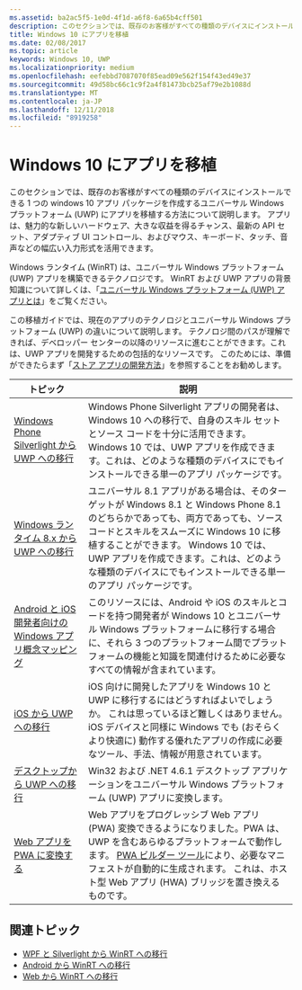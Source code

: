 ```yaml
---
ms.assetid: ba2ac5f5-1e0d-4f1d-a6f8-6a65b4cff501
description: このセクションでは、既存のお客様がすべての種類のデバイスにインストールできる 1 つの windows 10 アプリ パッケージを作成するユニバーサル Windows プラットフォーム (UWP) にアプリを移植する方法について説明します。 アプリは、魅力的な新しいハードウェア、大きな収益を得るチャンス、最新の API セット、アダプティブ UI コントロール、およびマウス、キーボード、タッチ、音声などの幅広い入力形式を活用できます。
title: Windows 10 にアプリを移植
ms.date: 02/08/2017
ms.topic: article
keywords: Windows 10, UWP
ms.localizationpriority: medium
ms.openlocfilehash: eefebbd7087070f85ead09e562f154f43ed49e37
ms.sourcegitcommit: 49d58bc66c1c9f2a4f81473bcb25af79e2b1088d
ms.translationtype: MT
ms.contentlocale: ja-JP
ms.lasthandoff: 12/11/2018
ms.locfileid: "8919258"
---
```

# <a name="porting-apps-to-windows10"></a>Windows 10 にアプリを移植


このセクションでは、既存のお客様がすべての種類のデバイスにインストールできる 1 つの windows 10 アプリ パッケージを作成するユニバーサル Windows プラットフォーム (UWP) にアプリを移植する方法について説明します。 アプリは、魅力的な新しいハードウェア、大きな収益を得るチャンス、最新の API セット、アダプティブ UI コントロール、およびマウス、キーボード、タッチ、音声などの幅広い入力形式を活用できます。

Windows ランタイム (WinRT) は、ユニバーサル Windows プラットフォーム (UWP) アプリを構築できるテクノロジです。 WinRT および UWP アプリの背景知識について詳しくは、「[ユニバーサル Windows プラットフォーム (UWP) アプリとは](https://msdn.microsoft.com/library/windows/apps/dn726767)」をご覧ください。

この移植ガイドでは、現在のアプリのテクノロジとユニバーサル Windows プラットフォーム (UWP) の違いについて説明します。 テクノロジ間のパスが理解できれば、デベロッパー センターの以降のリソースに進むことができます。これは、UWP アプリを開発するための包括的なリソースです。 このためには、準備ができたらまず「[ストア アプリの開発方法](https://msdn.microsoft.com/library/windows/apps/dn726537)」を参照することをお勧めします。

| トピック | 説明 |
|-------|-------------|
| [Windows Phone Silverlight から UWP への移行](wpsl-to-uwp-root.md) | Windows Phone Silverlight アプリの開発者は、Windows 10 への移行で、自身のスキル セットとソース コードを十分に活用できます。 Windows 10 では、UWP アプリを作成できます。これは、どのような種類のデバイスにでもインストールできる単一のアプリ パッケージです。 |
| [Windows ランタイム 8.x から UWP への移行](w8x-to-uwp-root.md) | ユニバーサル 8.1 アプリがある場合は、そのターゲットが Windows 8.1 と Windows Phone 8.1 のどちらかであっても、両方であっても、ソース コードとスキルをスムーズに Windows 10 に移植することができます。 Windows 10 では、UWP アプリを作成できます。これは、どのような種類のデバイスにでもインストールできる単一のアプリ パッケージです。 |
| [Android と iOS 開発者向けの Windows アプリ概念マッピング](android-ios-uwp-map.md) | このリソースには、Android や iOS のスキルとコードを持つ開発者が Windows 10 とユニバーサル Windows プラットフォームに移行する場合に、それら 3 つのプラットフォーム間でプラットフォームの機能と知識を関連付けるために必要なすべての情報が含まれています。 |
| [iOS から UWP への移行](ios-to-uwp-root.md) | iOS 向けに開発したアプリを Windows 10 と UWP に移行するにはどうすればよいでしょうか。 これは思っているほど難しくはありません。 iOS デバイスと同様に Windows でも (おそらくより快適に) 動作する優れたアプリの作成に必要なツール、手法、情報が用意されています。 |
| [デスクトップから UWP への移行](desktop-to-uwp-root.md) | Win32 および .NET 4.6.1 デスクトップ アプリケーションをユニバーサル Windows プラットフォーム (UWP) アプリに変換します。 |
| [Web アプリを PWA に変換する](https://docs.microsoft.com/microsoft-edge/progressive-web-apps) | Web アプリをプログレッシブ Web アプリ (PWA) 変換できるようになりました。PWA は、UWP を含むあらゆるプラットフォームで動作します。 [PWA ビルダー ツール](https://www.pwabuilder.com)により、必要なマニフェストが自動的に生成されます。 これは、ホスト型 Web アプリ (HWA) ブリッジを置き換えるものです。 |

## <a name="related-topics"></a>関連トピック

* [WPF と Silverlight から WinRT への移行](https://msdn.microsoft.com/library/windows/apps/dn263237)
* [Android から WinRT への移行](https://msdn.microsoft.com/library/windows/apps/jj945421)
* [Web から WinRT への移行](https://msdn.microsoft.com/library/windows/apps/hh465151)
